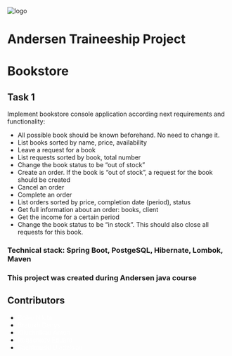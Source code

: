 ![logo](https://static.andersenlab.com/andersenlab/new-andersensite/logo-social.png)
# Andersen Traineeship Project 
# Bookstore
## Task 1
Implement bookstore console application according next requirements and functionality:
* All possible book should be known beforehand. No need to change it.
* List books sorted by name, price, availability
* Leave a request for a book
* List requests sorted by book, total number
* Change the book status to be “out of stock”
* Create an order. If the book is “out of stock”, a request for the book should be created
* Cancel an order
* Complete an order
* List orders sorted by price, completion date (period), status
* Get full information about an order: books, client
* Get the income for a certain period
* Change the book status to be “in stock”. This should also close all requests for this book.

### Technical stack: Spring Boot, PostgeSQL, Hibernate, Lombok, Maven
### This project was created during Andersen java course
## Contributors
* <a href="https://github.com/nikiniki79" style="text-decoration: none;color: white"> Boiko Nikita </a>
* <a href="https://github.com/DenisBratuh/" style="text-decoration: none;color: white"> Bratukh Denys </a>
* <a href="https://github.com/antonklyuchnikov1990" style="text-decoration: none;color: white"> Kliuchnikau Anton </a>
* <a href="https://github.com/skfl" style="text-decoration: none;color: white"> Rogachkov Eduard </a>
* <a href="https://github.com/ulad-sachkovski" style="text-decoration: none;color: white">Sachkouski Uladzislau	</a>
